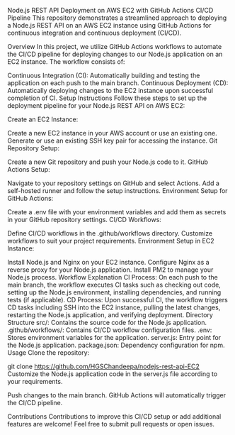 Node.js REST API Deployment on AWS EC2 with GitHub Actions CI/CD Pipeline
This repository demonstrates a streamlined approach to deploying a Node.js REST API on an AWS EC2 instance using GitHub Actions for continuous integration and continuous deployment (CI/CD).

Overview
In this project, we utilize GitHub Actions workflows to automate the CI/CD pipeline for deploying changes to our Node.js application on an EC2 instance. The workflow consists of:

Continuous Integration (CI): Automatically building and testing the application on each push to the main branch.
Continuous Deployment (CD): Automatically deploying changes to the EC2 instance upon successful completion of CI.
Setup Instructions
Follow these steps to set up the deployment pipeline for your Node.js REST API on AWS EC2:

Create an EC2 Instance:

Create a new EC2 instance in your AWS account or use an existing one.
Generate or use an existing SSH key pair for accessing the instance.
Git Repository Setup:

Create a new Git repository and push your Node.js code to it.
GitHub Actions Setup:

Navigate to your repository settings on GitHub and select Actions.
Add a self-hosted runner and follow the setup instructions.
Environment Setup for GitHub Actions:

Create a .env file with your environment variables and add them as secrets in your GitHub repository settings.
CI/CD Workflows:

Define CI/CD workflows in the .github/workflows directory.
Customize workflows to suit your project requirements.
Environment Setup in EC2 Instance:

Install Node.js and Nginx on your EC2 instance.
Configure Nginx as a reverse proxy for your Node.js application.
Install PM2 to manage your Node.js process.
Workflow Explanation
CI Process: On each push to the main branch, the workflow executes CI tasks such as checking out code, setting up the Node.js environment, installing dependencies, and running tests (if applicable).
CD Process: Upon successful CI, the workflow triggers CD tasks including SSH into the EC2 instance, pulling the latest changes, restarting the Node.js application, and verifying deployment.
Directory Structure
src/: Contains the source code for the Node.js application.
.github/workflows/: Contains CI/CD workflow configuration files.
.env: Stores environment variables for the application.
server.js: Entry point for the Node.js application.
package.json: Dependency configuration for npm.
Usage
Clone the repository:

git clone https://github.com/HGSChandeepa/nodejs-rest-api-EC2
Customize the Node.js application code in the server.js file according to your requirements.

Push changes to the main branch. GitHub Actions will automatically trigger the CI/CD pipeline.

Contributions
Contributions to improve this CI/CD setup or add additional features are welcome! Feel free to submit pull requests or open issues.
